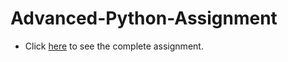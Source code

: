# Advanced-Python-Assignment

* Click <a href="https://github.com/psrana/Assignment-Advance-Python">here</a> to see the complete assignment.
